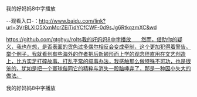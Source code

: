 我的好妈妈8中字播放

--观看入口-：http://www.baidu.com/link?url=3VrBLXlO5XxnMcrZEiTidYCfCWF-0d9sJg6RtkqzmXC&wd

https://github.com/gtghyu/rolts我的好妈妈8中字播放　　然而，借助你的疑义，我也在想，是否表面的货色过多偶尔相反会变成牵制，这个更加犯得着警告。举个例子，我就看到有些海外的作者把后新颖形而上学的观念径直用在文艺创造上，比方实足打碎故事、打乱平常的叙事办法，我感触那么做特殊不可功，也是很笨的，犹如是把一个寰球偕同它的精粹与消失一股脑唾弃了，那是一种因小失大的做法。

我的好妈妈8中字播放

